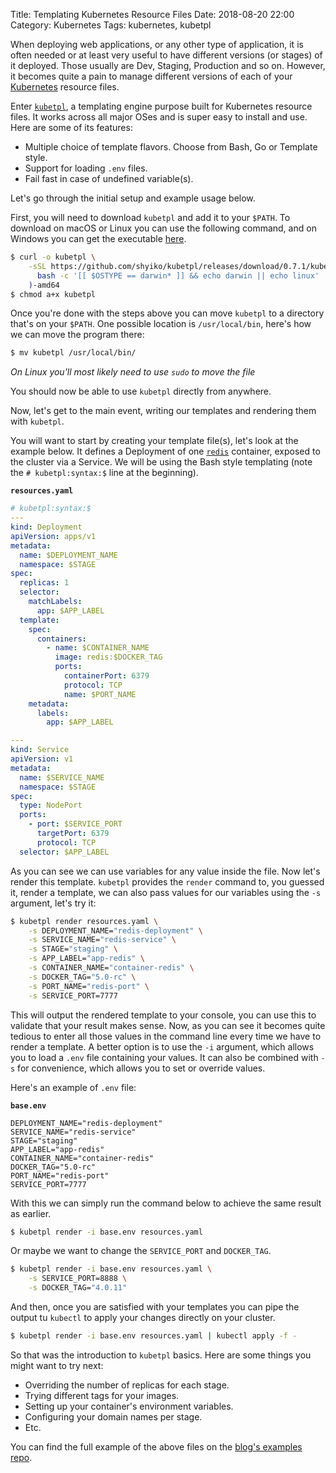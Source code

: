 Title: Templating Kubernetes Resource Files
Date: 2018-08-20 22:00
Category: Kubernetes
Tags: kubernetes, kubetpl


When deploying web applications, or any other type of application, it is
often needed or at least very useful to have different versions (or stages)
of it deployed. Those usually are Dev, Staging, Production and so on. However,
it becomes quite a pain to manage different versions of each of your
[Kubernetes](https://kubernetes.io/) resource files.

Enter [`kubetpl`](https://github.com/shyiko/kubetpl), a templating engine purpose
built for Kubernetes resource files. It works across all major OSes and is super easy
to install and use. Here are some of its features:

- Multiple choice of template flavors. Choose from Bash, Go or Template style.
- Support for loading `.env` files.
- Fail fast in case of undefined variable(s).

Let's go through the initial setup and example usage below.

First, you will need to download `kubetpl` and add it to your `$PATH`. To download on
macOS or Linux you can use the following command, and on Windows you can get the
executable [here](https://github.com/shyiko/kubetpl/releases).

```bash
$ curl -o kubetpl \
    -sSL https://github.com/shyiko/kubetpl/releases/download/0.7.1/kubetpl-0.7.1-$(
      bash -c '[[ $OSTYPE == darwin* ]] && echo darwin || echo linux'
    )-amd64
$ chmod a+x kubetpl
```

Once you're done with the steps above you can move `kubetpl` to a directory that's
on your `$PATH`. One possible location is `/usr/local/bin`, here's how we can move
the program there:

```bash
$ mv kubetpl /usr/local/bin/
```

_On Linux you'll most likely need to use `sudo` to move the file_

You should now be able to use `kubetpl` directly from anywhere.

Now, let's get to the main event, writing our templates and rendering them with `kubetpl`.

You will want to start by creating your template file(s), let's look at the example below. It defines a Deployment
of one [`redis`](https://redis.io/) container, exposed to the cluster via a Service. We will be using the Bash style
templating (note the `# kubetpl:syntax:$` line at the beginning).

**`resources.yaml`**
```yaml
# kubetpl:syntax:$
---
kind: Deployment
apiVersion: apps/v1
metadata:
  name: $DEPLOYMENT_NAME
  namespace: $STAGE
spec:
  replicas: 1
  selector:
    matchLabels:
      app: $APP_LABEL
  template:
    spec:
      containers:
        - name: $CONTAINER_NAME
          image: redis:$DOCKER_TAG
          ports:
            containerPort: 6379
            protocol: TCP
            name: $PORT_NAME
    metadata:
      labels:
        app: $APP_LABEL

---
kind: Service
apiVersion: v1
metadata:
  name: $SERVICE_NAME
  namespace: $STAGE
spec:
  type: NodePort
  ports:
    - port: $SERVICE_PORT
      targetPort: 6379
      protocol: TCP
  selector: $APP_LABEL
```

As you can see we can use variables for any value inside the file. Now let's render this template. `kubetpl` provides
the `render` command to, you guessed it, render a template, we can also pass values for our variables using the `-s`
argument, let's try it:

```bash
$ kubetpl render resources.yaml \
    -s DEPLOYMENT_NAME="redis-deployment" \
    -s SERVICE_NAME="redis-service" \
    -s STAGE="staging" \
    -s APP_LABEL="app-redis" \
    -s CONTAINER_NAME="container-redis" \
    -s DOCKER_TAG="5.0-rc" \
    -s PORT_NAME="redis-port" \
    -s SERVICE_PORT=7777

```

This will output the rendered template to your console, you can use this to validate that your result makes sense.
Now, as you can see it becomes quite tedious to enter all those values in the command line every time we have to
render a template. A better option is to use the `-i` argument, which allows you to load a `.env` file containing
your values. It can also be combined with `-s` for convenience, which allows you to set or override values.

Here's an example of `.env` file:

**`base.env`**
```dotenv
DEPLOYMENT_NAME="redis-deployment"
SERVICE_NAME="redis-service"
STAGE="staging"
APP_LABEL="app-redis"
CONTAINER_NAME="container-redis"
DOCKER_TAG="5.0-rc"
PORT_NAME="redis-port"
SERVICE_PORT=7777
```

With this we can simply run the command below to achieve the same result as earlier.

```bash
$ kubetpl render -i base.env resources.yaml
```

Or maybe we want to change the `SERVICE_PORT` and `DOCKER_TAG`.

```bash
$ kubetpl render -i base.env resources.yaml \
    -s SERVICE_PORT=8888 \
    -s DOCKER_TAG="4.0.11"
```

And then, once you are satisfied with your templates you can pipe the output tu `kubectl` to apply your changes
directly on your cluster.

```bash
$ kubetpl render -i base.env resources.yaml | kubectl apply -f -
```

So that was the introduction to `kubetpl` basics. Here are some things you might want to try next:

- Overriding the number of replicas for each stage.
- Trying different tags for your images.
- Setting up your container's environment variables.
- Configuring your domain names per stage.
- Etc.

You can find the full example of the above files on the
[blog's examples repo](https://github.com/MarcDufresne/m0rk-blog-examples/tree/master/kubetpl-templates).
